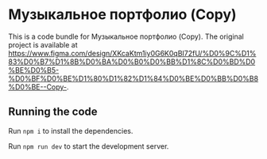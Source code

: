 
  # Музыкальное портфолио (Copy)

  This is a code bundle for Музыкальное портфолио (Copy). The original project is available at https://www.figma.com/design/XKcaKtm1iy0G6K0qBI72fU/%D0%9C%D1%83%D0%B7%D1%8B%D0%BA%D0%B0%D0%BB%D1%8C%D0%BD%D0%BE%D0%B5-%D0%BF%D0%BE%D1%80%D1%82%D1%84%D0%BE%D0%BB%D0%B8%D0%BE--Copy-.

  ## Running the code

  Run `npm i` to install the dependencies.

  Run `npm run dev` to start the development server.
  